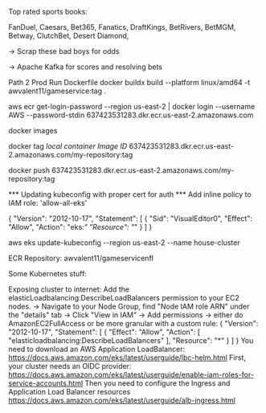Top rated sports books: 

FanDuel, Caesars, Bet365, Fanatics, DraftKings, 
BetRivers, BetMGM, Betway, ClutchBet, Desert Diamond, 

-> Scrap these bad boys for odds 

-> Apache Kafka for scores and resolving bets 




Path 2 Prod 
Run Dockerfile
docker buildx build --platform linux/amd64 -t awvalent11/gameservice:tag .

aws ecr get-login-password --region us-east-2 | docker login --username AWS --password-stdin 637423531283.dkr.ecr.us-east-2.amazonaws.com

docker images

docker tag *local container Image ID* 637423531283.dkr.ecr.us-east-2.amazonaws.com/my-repository:tag

docker push 637423531283.dkr.ecr.us-east-2.amazonaws.com/my-repository:tag


*** Updating kubeconfig with proper cert for auth ***
Add inline policy to IAM role: 
'allow-all-eks'

{
 "Version": "2012-10-17",
 "Statement": [
    {
        "Sid": "VisualEditor0",
        "Effect": "Allow",
        "Action": "eks:*"
        "Resource": "*"
    }
 ]
}

aws eks update-kubeconfig --region us-east-2 --name house-cluster

ECR Repository: awvalent11/gameservicenfl



Some Kubernetes stuff: 

Exposing cluster to internet: 
Add the elasticLoadbalancing:DescribeLoadBalancers permission to your EC2 nodes. 
-> Navigate to your Node Group, find "Node IAM role ARN" under the "details" tab
-> Click "View in IAM" -> Add permissions -> either do AmazonEC2FullAccess or be more granular with a custom rule:
{
        "Version": "2012-10-17",
        "Statement": [
        {
        "Effect": "Allow",
        "Action": [
        "elasticloadbalancing:DescribeLoadBalancers"
        ],
        "Resource": "*"
        }
    ]
}
You need to download an AWS Application LoadBalancer:
https://docs.aws.amazon.com/eks/latest/userguide/lbc-helm.html
First, your cluster needs an OIDC provider:
https://docs.aws.amazon.com/eks/latest/userguide/enable-iam-roles-for-service-accounts.html
Then you need to configure the Ingress and Application Load Balancer resources
https://docs.aws.amazon.com/eks/latest/userguide/alb-ingress.html
